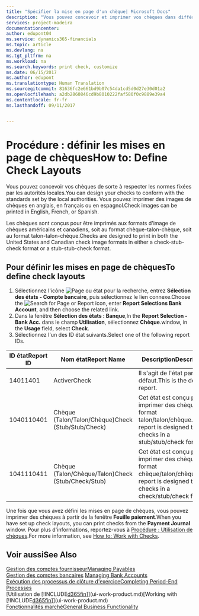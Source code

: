 ```yaml
---
title: "Spécifier la mise en page d'un chèque| Microsoft Docs"
description: "Vous pouvez concevoir et imprimer vos chèques dans différents formats pour respecter des normes."
services: project-madeira
documentationcenter: 
author: edupont04
ms.service: dynamics365-financials
ms.topic: article
ms.devlang: na
ms.tgt_pltfrm: na
ms.workload: na
ms.search.keywords: print check, customize
ms.date: 06/15/2017
ms.author: edupont
ms.translationtype: Human Translation
ms.sourcegitcommit: 81636fc2e661bd9b07c54da1cd5d0d27e30d01a2
ms.openlocfilehash: a2db2860846cd9b8010222faf580f0c9889e39a4
ms.contentlocale: fr-fr
ms.lasthandoff: 09/11/2017


---
```

# <a name="how-to-define-check-layouts"></a><span data-ttu-id="58827-103">Procédure : définir les mises en page de chèques</span><span class="sxs-lookup"><span data-stu-id="58827-103">How to: Define Check Layouts</span></span>
<span data-ttu-id="58827-104">Vous pouvez concevoir vos chèques de sorte à respecter les normes fixées par les autorités locales.</span><span class="sxs-lookup"><span data-stu-id="58827-104">You can design your checks to conform with the standards set by the local authorities.</span></span> <span data-ttu-id="58827-105">Vous pouvez imprimer des images de chèques en anglais, en français ou en espagnol.</span><span class="sxs-lookup"><span data-stu-id="58827-105">Check images can be printed in English, French, or Spanish.</span></span>

<span data-ttu-id="58827-106">Les chèques sont conçus pour être imprimés aux formats d'image de chèques américains et canadiens, soit au format chèque-talon-chèque, soit au format talon-talon-chèque.</span><span class="sxs-lookup"><span data-stu-id="58827-106">Checks are designed to print in both the United States and Canadian check image formats in either a check-stub-check format or a stub-stub-check format.</span></span>

## <a name="to-define-check-layouts"></a><span data-ttu-id="58827-107">Pour définir les mises en page de chèques</span><span class="sxs-lookup"><span data-stu-id="58827-107">To define check layouts</span></span>
1. <span data-ttu-id="58827-108">Sélectionnez l'icône ![Page ou état pour la recherche](media/ui-search/search_small.png "icône Page ou état pour la recherche"), entrez **Sélection des états - Compte bancaire**, puis sélectionnez le lien connexe.</span><span class="sxs-lookup"><span data-stu-id="58827-108">Choose the ![Search for Page or Report](media/ui-search/search_small.png "Search for Page or Report icon") icon, enter **Report Selections Bank Account**, and then choose the related link.</span></span>
2. <span data-ttu-id="58827-109">Dans la fenêtre **Sélection des états : Banque**,</span><span class="sxs-lookup"><span data-stu-id="58827-109">In the **Report Selection - Bank Acc.**</span></span> <span data-ttu-id="58827-110">dans le champ **Utilisation**, sélectionnez **Chèque**.</span><span class="sxs-lookup"><span data-stu-id="58827-110">window, in the **Usage** field, select **Check**.</span></span>
3. <span data-ttu-id="58827-111">Sélectionnez l'un des ID état suivants.</span><span class="sxs-lookup"><span data-stu-id="58827-111">Select one of the following report IDs.</span></span>

| <span data-ttu-id="58827-112">ID état</span><span class="sxs-lookup"><span data-stu-id="58827-112">Report ID</span></span> | <span data-ttu-id="58827-113">Nom état</span><span class="sxs-lookup"><span data-stu-id="58827-113">Report Name</span></span> | <span data-ttu-id="58827-114">Description</span><span class="sxs-lookup"><span data-stu-id="58827-114">Description</span></span> |
| --- | --- | --- |
| <span data-ttu-id="58827-115">1401</span><span class="sxs-lookup"><span data-stu-id="58827-115">1401</span></span> |<span data-ttu-id="58827-116">Activer</span><span class="sxs-lookup"><span data-stu-id="58827-116">Check</span></span> |<span data-ttu-id="58827-117">Il s'agit de l'état par défaut.</span><span class="sxs-lookup"><span data-stu-id="58827-117">This is the default report.</span></span> |
| <span data-ttu-id="58827-118">10401</span><span class="sxs-lookup"><span data-stu-id="58827-118">10401</span></span> |<span data-ttu-id="58827-119">Chèque (Talon/Talon/Chèque)</span><span class="sxs-lookup"><span data-stu-id="58827-119">Check (Stub/Stub/Check)</span></span> |<span data-ttu-id="58827-120">Cet état est conçu pour imprimer des chèques au format talon/talon/chèque.</span><span class="sxs-lookup"><span data-stu-id="58827-120">This report is designed to print checks in a stub/stub/check format.</span></span> |
| <span data-ttu-id="58827-121">10411</span><span class="sxs-lookup"><span data-stu-id="58827-121">10411</span></span> |<span data-ttu-id="58827-122">Chèque (Talon/Chèque/Talon)</span><span class="sxs-lookup"><span data-stu-id="58827-122">Check (Stub/Check/Stub)</span></span> |<span data-ttu-id="58827-123">Cet état est conçu pour imprimer des chèques au format chèque/talon/chèque.</span><span class="sxs-lookup"><span data-stu-id="58827-123">This report is designed to print checks in a check/stub/check format.</span></span> |

<span data-ttu-id="58827-124">Une fois que vous avez défini les mises en page de chèques, vous pouvez imprimer des chèques à partir de la fenêtre **Feuille paiement**.</span><span class="sxs-lookup"><span data-stu-id="58827-124">When you have set up check layouts, you can print checks from the **Payment Journal** window.</span></span> <span data-ttu-id="58827-125">Pour plus d'informations, reportez-vous à [Procédure : Utilisation de chèques](payables-how-work-checks.md).</span><span class="sxs-lookup"><span data-stu-id="58827-125">For more information, see [How to: Work with Checks](payables-how-work-checks.md).</span></span>

## <a name="see-also"></a><span data-ttu-id="58827-126">Voir aussi</span><span class="sxs-lookup"><span data-stu-id="58827-126">See Also</span></span>
[<span data-ttu-id="58827-127">Gestion des comptes fournisseur</span><span class="sxs-lookup"><span data-stu-id="58827-127">Managing Payables</span></span>](payables-manage-payables.md)  
<span data-ttu-id="58827-128">[Gestion des comptes bancaires](bank-manage-bank-accounts.md) </span><span class="sxs-lookup"><span data-stu-id="58827-128">[Managing Bank Accounts](bank-manage-bank-accounts.md) </span></span>  
[<span data-ttu-id="58827-129">Exécution des processus de clôture d'exercice</span><span class="sxs-lookup"><span data-stu-id="58827-129">Completing Period-End Processes</span></span>](year-how-complete-period-end-processes.md)  
<span data-ttu-id="58827-130">[Utilisation de [!INCLUDE[d365fin](includes/d365fin_md.md)]](ui-work-product.md)</span><span class="sxs-lookup"><span data-stu-id="58827-130">[Working with [!INCLUDE[d365fin](includes/d365fin_md.md)]](ui-work-product.md)</span></span>  
[<span data-ttu-id="58827-131">Fonctionnalités marché</span><span class="sxs-lookup"><span data-stu-id="58827-131">General Business Functionality</span></span>](ui-across-business-areas.md)

